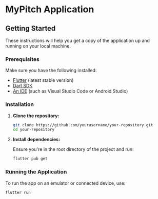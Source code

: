 # MyPitch Application

## Getting Started

These instructions will help you get a copy of the application up and running on your local machine.

### Prerequisites

Make sure you have the following installed:
- [Flutter](https://flutter.dev/docs/get-started/install) (latest stable version)
- [Dart SDK](https://dart.dev/get-dart)
- [An IDE](https://flutter.dev/docs/get-started/editor) (such as Visual Studio Code or Android Studio)

### Installation

1. **Clone the repository:**

    ```bash
    git clone https://github.com/yourusername/your-repository.git
    cd your-repository
    ```

2. **Install dependencies:**

    Ensure you're in the root directory of the project and run:

    ```bash
    flutter pub get
    ```

### Running the Application

To run the app on an emulator or connected device, use:

```bash
flutter run
